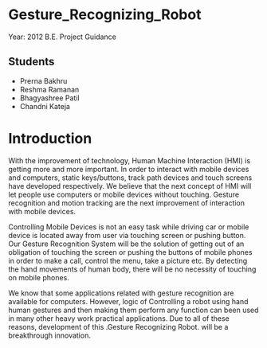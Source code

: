 Gesture_Recognizing_Robot
=========================
Year: 2012 
B.E. Project Guidance

Students
--------

* Prerna Bakhru
* Reshma Ramanan
* Bhagyashree Patil
* Chandni Kateja

Introduction
============
With the improvement of technology, Human Machine Interaction (HMI) is getting more and more important. In order to interact with mobile devices and computers, static keys/buttons, track path devices and touch screens have developed respectively.  We believe that the next concept of HMI will let people use computers or mobile devices without touching.  Gesture recognition and motion tracking are the next improvement of interaction with mobile devices. 

Controlling Mobile Devices is not an easy task while driving car or mobile device is located away from user via touching screen or pushing button. Our Gesture Recognition System will be the solution of getting out of an obligation of touching the screen or pushing the buttons of mobile phones in order to make a call, control the menu, take a picture etc. By detecting the hand movements of human body, there will be no necessity of touching on mobile phones. 

We know that some applications related with gesture recognition are available for computers. However, logic of Controlling  a robot  using  hand human gestures  and then making them perform any  function can been used in many other heavy work practical applications.  Due to all of these reasons,   development of this .Gesture Recognizing  Robot.  will be a breakthrough innovation. 


